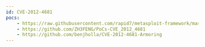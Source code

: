 ```yaml
---
id: CVE-2012-4681
pocs:
    - https://raw.githubusercontent.com/rapid7/metasploit-framework/master/modules/exploits/multi/browser/java_jre17_exec.rb
    - https://github.com/ZH3FENG/PoCs-CVE_2012_4681
    - https://github.com/benjholla/CVE-2012-4681-Armoring
---
```

